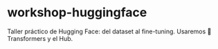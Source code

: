 # workshop-huggingface
Taller práctico de Hugging Face: del dataset al fine-tuning. Usaremos 🤗 Transformers y el Hub.
